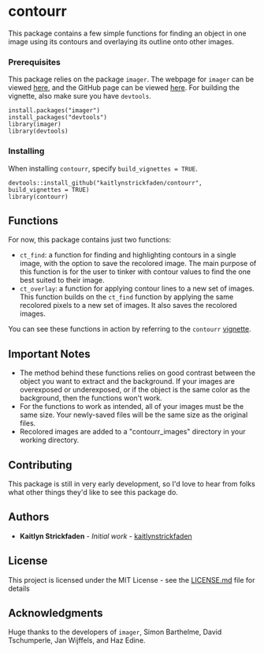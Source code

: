 # contourr
This package contains a few simple functions for finding an object in one image using its contours and overlaying its outline onto other images. 

### Prerequisites

This package relies on the package `imager`. The webpage for `imager` can be viewed [here](http://dahtah.github.io/imager/), and the GitHub page can be viewed [here](https://github.com/dahtah/imager). For building the vignette, also make sure you have `devtools`.

```
install.packages("imager")
install_packages("devtools")
library(imager)
library(devtools)
```

### Installing

When installing `contourr`, specify `build_vignettes = TRUE`.

```
devtools::install_github("kaitlynstrickfaden/contourr", build_vignettes = TRUE)
library(contourr)
```

## Functions

For now, this package contains just two functions:

* `ct_find`: a function for finding and highlighting contours in a single image, with the option to save the recolored image. The main purpose of this function is for the user to tinker with contour values to find the one best suited to their image.
* `ct_overlay`: a function for applying contour lines to a new set of images. This function builds on the `ct_find` function by applying the same recolored pixels to a new set of images. It also saves the recolored images.

You can see these functions in action by referring to the `contourr` [vignette](https://github.com/kaitlynstrickfaden/contourr/blob/master/vignettes/contourr.md).

## Important Notes

* The method behind these functions relies on good contrast between the object you want to extract and the background. If your images are overexposed or underexposed, or if the object is the same color as the background, then the functions won't work.
* For the functions to work as intended, all of your images must be the same size. Your newly-saved files will be the same size as the original files.
* Recolored images are added to a "contourr_images" directory in your working directory.

## Contributing

This package is still in very early development, so I'd love to hear from folks what other things they'd like to see this package do.

## Authors

* **Kaitlyn Strickfaden** - *Initial work* - [kaitlynstrickfaden](https://github.com/kaitlynstrickfaden)

## License

This project is licensed under the MIT License - see the [LICENSE.md](LICENSE.md) file for details

## Acknowledgments

Huge thanks to the developers of `imager`, Simon Barthelme, David Tschumperle, Jan Wijffels, and Haz Edine.
